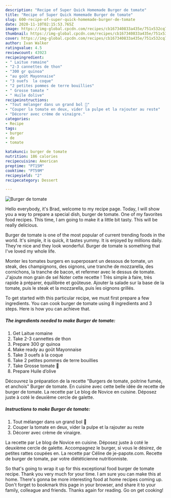 ```yaml
---
description: "Recipe of Super Quick Homemade Burger de tomate"
title: "Recipe of Super Quick Homemade Burger de tomate"
slug: 600-recipe-of-super-quick-homemade-burger-de-tomate
date: 2020-11-10T02:15:53.765Z
image: https://img-global.cpcdn.com/recipes/cb167340833a435e/751x532cq70/burger-de-tomate-photo-principale-de-la-recette.jpg
thumbnail: https://img-global.cpcdn.com/recipes/cb167340833a435e/751x532cq70/burger-de-tomate-photo-principale-de-la-recette.jpg
cover: https://img-global.cpcdn.com/recipes/cb167340833a435e/751x532cq70/burger-de-tomate-photo-principale-de-la-recette.jpg
author: Ivan Walker
ratingvalue: 4.5
reviewcount: 43923
recipeingredient:
- " Laitue romaine"
- "2-3 cannettes de thon"
- "300 gr quinoa"
- "au goût Mayonnaise"
- "3 ouefs  la coque"
- "2 petites pommes de terre bouillies"
- " Grosse tomate "
- " Huile dolive"
recipeinstructions:
- "Tout mélanger dans un grand bol 🍲"
- "Couper la tomate en deux, vider la pulpe et la rajouter au reste"
- "Décorer avec crème de vinaigre."
categories:
- Recipe
tags:
- burger
- de
- tomate

katakunci: burger de tomate 
nutrition: 186 calories
recipecuisine: American
preptime: "PT15M"
cooktime: "PT59M"
recipeyield: "2"
recipecategory: Dessert

---
```



![Burger de tomate](https://img-global.cpcdn.com/recipes/cb167340833a435e/751x532cq70/burger-de-tomate-photo-principale-de-la-recette.jpg)

Hello everybody, it's Brad, welcome to my recipe page. Today, I will show you a way to prepare a special dish, burger de tomate. One of my favorites food recipes. This time, I am going to make it a little bit tasty. This will be really delicious.

Burger de tomate is one of the most popular of current trending foods in the world. It's simple, it is quick, it tastes yummy. It is enjoyed by millions daily. They're nice and they look wonderful. Burger de tomate is something that I've loved my whole life.

Monter les tomates burgers en superposant un dessous de tomate, un steak, des champignons, des oignons, une tranche de mozzarella, des cornichons, la tranche de bacon, et refermer avec le dessus de tomate. J&#39;ajoute mon grain de sel Noter cette recette ! Très simple à faire, très rapide à préparer, équilibrée et goûteuse. Ajouter la salade sur la base de la tomate, puis le steak et la mozzarella, puis les oignons grillés.


To get started with this particular recipe, we must first prepare a few ingredients. You can cook burger de tomate using 8 ingredients and 3 steps. Here is how you can achieve that.

<!--inarticleads1-->

##### The ingredients needed to make Burger de tomate:

1. Get  Laitue romaine
1. Take 2-3 cannettes de thon
1. Prepare 300 gr quinoa
1. Make ready au goût Mayonnaise
1. Take 3 ouefs à la coque
1. Take 2 petites pommes de terre bouillies
1. Take  Grosse tomate 🍅
1. Prepare  Huile d’olive


Découvrez la préparation de la recette &#34;Burgers de tomate, poitrine fumée, et anchois&#34; Burger de tomate. En cuisine avec cette belle idée de recette de burger de tomate. La recette par Le blog de Novice en cuisine. Déposez juste à coté le deuxième cercle de galette. 

<!--inarticleads2-->

##### Instructions to make Burger de tomate:

1. Tout mélanger dans un grand bol 🍲
1. Couper la tomate en deux, vider la pulpe et la rajouter au reste
1. Décorer avec crème de vinaigre.


La recette par Le blog de Novice en cuisine. Déposez juste à coté le deuxième cercle de galette. Accompagnez le burger, si vous le désirez, de petites rattes coupées en. La recette par Céline de je-papote.com. Recette de burger de tomate, par votre diététicienne nutritionniste. 

So that's going to wrap it up for this exceptional food burger de tomate recipe. Thank you very much for your time. I am sure you can make this at home. There's gonna be more interesting food at home recipes coming up. Don't forget to bookmark this page in your browser, and share it to your family, colleague and friends. Thanks again for reading. Go on get cooking!
